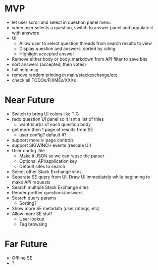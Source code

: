 # MVP
- let user scroll and select in question panel menu
- when user selects a question, switch to answer panel and populate it with answers
- UI
   - Allow user to select question threads from search results to view
   - Display question and answers, sorted by rating
   - Highlight accepted answer
- Remove either body or body_markdown from API filter to save bits
- sort answers (accepted, then votes)
- full help msg
- remove random printing in main/stackexchange/etc
- check all TODOs/FIXMEs/XXXs


# Near Future
- Switch to bring UI colors like TIG
- redo question UI panel so it isnt a list of titles
   - want blurbs of each question body
- get more then 1 page of results from SE
   - user config? default #?
- support more vi page controls
- support SIGWINCH events (rescale UI)
- User config .file
   - Make it JSON so we can reuse the parser
   - Optional API/application key
   - Default sites to search
- Select other Stack Exchange sites
- Separate SE query from UI. Draw UI immediately while beginning to make API requests
- Search multiple Stack Exchange sites
- Render prettier questions/answers
- Search query params
   - Sorting?
- Show more SE metadata (user ratings, etc)
- Allow more SE stuff
   - User lookup
   - Tag browsing

# Far Future
- Offline SE
- ?
